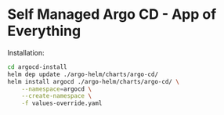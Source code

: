 # Self Managed Argo CD - App of Everything

Installation:

```bash
cd argocd-install
helm dep update ./argo-helm/charts/argo-cd/
helm install argocd ./argo-helm/charts/argo-cd/ \
    --namespace=argocd \
    --create-namespace \
    -f values-override.yaml
```

